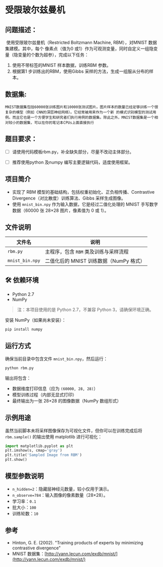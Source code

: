 
# 受限玻尔兹曼机



## 问题描述：

​	使用受限玻尔兹曼机（Restricted Boltzmann Machine, RBM），对MNIST 数据集建模。其中，每个
像素点（值为0 或1）作为可观测变量，同时自定义一组隐变量（隐变量的个数为超参），完成以下任务：

1. 使用不带标签的MNIST 样本数据，训练RBM 参数。
2. 根据第1 步训练出的RBM，使用Gibbs 采样的方法，生成一组服从分布的样本。






## 数据集: 

 	MNIST数据集包括60000张训练图片和10000张测试图片。图片样本的数量已经足够训练一个很复杂的模型（例如 CNN的深层神经网络）。它经常被用来作为一个新 的模式识别模型的测试用例。而且它也是一个方便学生和研究者们执行用例的数据集。除此之外，MNIST数据集是一个相对较小的数据集，可以在你的笔记本CPUs上面直接执行





## 题目要求： 

- [ ] 请使用代码模板rbm.py，补全缺失部分，尽量不改动主体部分。
- [ ] 推荐使用python 及numpy 编写主要逻辑代码，适度使用框架。





## 项目简介

* 实现了 RBM 模型的基础结构，包括权重初始化、正负相传播、Contrastive Divergence（对比散度）训练算法、Gibbs 采样生成图像。
* 使用 `mnist_bin.npy` 作为输入数据，它是经过二值化处理的 MNIST 手写数字数据（60000 张 28×28 图片，像素值为 0 或 1）。

## 文件说明

| 文件名             | 说明                         |
| --------------- | -------------------------- |
| `rbm.py`        | 主程序，包含 `RBM` 类及训练与采样流程     |
| `mnist_bin.npy` | 二值化后的 MNIST 训练数据（NumPy 格式） |

## 🛠 依赖环境

* Python 2.7
* NumPy

>  注：本项目使用的是 Python 2.7，不兼容 Python 3，请确保环境正确。

安装 NumPy（如果尚未安装）：

```bash
pip install numpy
```

## 运行方式

确保当前目录中包含文件 `mnist_bin.npy`，然后运行：

```bash
python rbm.py
```

输出将包含：

* 数据维度打印信息（应为 `(60000, 28, 28)`）
* 模型训练过程（内部无显式打印）
* 最终输出为一张 28×28 的图像数据（NumPy 数组形式）

## 示例用途

虽然当前脚本未将采样图像保存为可视化文件，但你可以在训练完成后将 `rbm.sample()` 的输出使用 matplotlib 进行可视化：

```python
import matplotlib.pyplot as plt
plt.imshow(s, cmap='gray')
plt.title('Sampled Image from RBM')
plt.show()
```

## 模型参数说明

* `n_hidden=2`：隐藏层神经元数量，较小仅用于演示。
* `n_observe=784`：输入图像的像素数量（28×28）。
* 学习率：`0.1`
* 批大小：`100`
* 训练轮数：`10`

## 参考

* Hinton, G. E. (2002). "Training products of experts by minimizing contrastive divergence"
* MNIST 数据集：[http://yann.lecun.com/exdb/mnist/](http://yann.lecun.com/exdb/mnist/)

